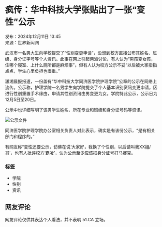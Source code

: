 # 疯传：华中科技大学张贴出了一张“变性”公示

发布：2024年12月11日 13:45  
来源：世界新闻网

武汉市一名男大生向学校提交了“性别变更申请”，没想到校方直接公布其姓名、班级、身分证字号等个人资讯。此事在网上引起两派讨论，有人认为“男孩变女孩，住哪个寝室、上什么厕所都是麻烦事”，但有人认为校方公示不妥“以后被大家指指点点，学生心里负担也很重。”

潇湘晨报报道，一份盖有“华中科技大学同济医学院护理学院”公章的公示在网络上流传。公示称，护理学院一名男学生向学院提交了个人基本识别资讯变更申请，因进行性别重置手术缘由，申请其性别资讯由男变更为女。学院特此公示，公示日为12月5日至20日。

公示中也详细写明了该男学生姓名、所在专业和班级和身分证号码等资讯。

![公示文件](https://p0.51img.ca/i/6759ddb3dfa48.jpeg)

同济医学院护理学院办公室相关负责人对此表示，确实是有该份公示，“是有相关部门和程序的。”

有网友称“变性还要公示，仿佛在说‘大家好，我换了个性别，以后请叫我XX姐/哥’，也有人批评校方‘霸凌’，认为公示至少应该把身分证号打马赛克。

### 标签
- 学院
- 性别
- 资讯

## 网友评论

网友评论仅供其表达个人看法，并不表明 51.CA 立场。